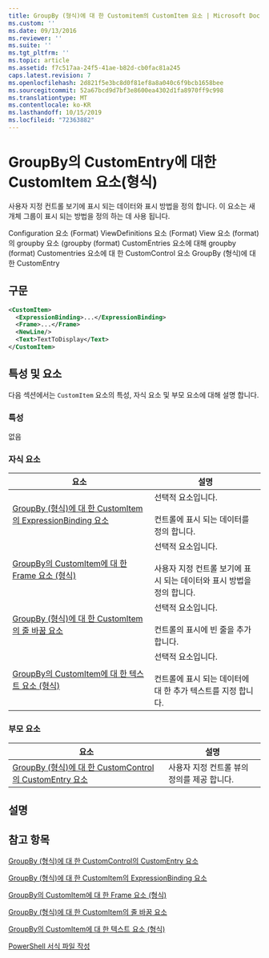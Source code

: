 ```yaml
---
title: GroupBy (형식)에 대 한 Customitem의 CustomItem 요소 | Microsoft Docs
ms.custom: ''
ms.date: 09/13/2016
ms.reviewer: ''
ms.suite: ''
ms.tgt_pltfrm: ''
ms.topic: article
ms.assetid: f7c517aa-24f5-41ae-b82d-cb0fac81a245
caps.latest.revision: 7
ms.openlocfilehash: 2d821f5e3bc8d0f81ef8a8a040c6f9bcb1658bee
ms.sourcegitcommit: 52a67bcd9d7bf3e8600ea4302d1fa8970ff9c998
ms.translationtype: MT
ms.contentlocale: ko-KR
ms.lasthandoff: 10/15/2019
ms.locfileid: "72363882"
---
```

# <a name="customitem-element-for-customentry-for-groupby-format"></a>GroupBy의 CustomEntry에 대한 CustomItem 요소(형식)

사용자 지정 컨트롤 보기에 표시 되는 데이터와 표시 방법을 정의 합니다. 이 요소는 새 개체 그룹이 표시 되는 방법을 정의 하는 데 사용 됩니다.

Configuration 요소 (Format) ViewDefinitions 요소 (Format) View 요소 (format)의 groupby 요소 (groupby (format) CustomEntries 요소에 대해 groupby (format) Customentries 요소에 대 한 CustomControl 요소 GroupBy (형식)에 대 한 CustomEntry

## <a name="syntax"></a>구문

```xml
<CustomItem>
  <ExpressionBinding>...</ExpressionBinding>
  <Frame>...</Frame>
  <NewLine/>
  <Text>TextToDisplay</Text>
</CustomItem>
```

## <a name="attributes-and-elements"></a>특성 및 요소

다음 섹션에서는 `CustomItem` 요소의 특성, 자식 요소 및 부모 요소에 대해 설명 합니다.

### <a name="attributes"></a>특성

없음

### <a name="child-elements"></a>자식 요소

|요소|설명|
|-------------|-----------------|
|[GroupBy (형식)에 대 한 CustomItem의 ExpressionBinding 요소](./expressionbinding-element-for-customitem-for-groupby-format.md)|선택적 요소입니다.<br /><br /> 컨트롤에 표시 되는 데이터를 정의 합니다.|
|[GroupBy의 CustomItem에 대 한 Frame 요소 (형식)](./frame-element-for-customitem-for-groupby-format.md)|선택적 요소입니다.<br /><br /> 사용자 지정 컨트롤 보기에 표시 되는 데이터와 표시 방법을 정의 합니다.|
|[GroupBy (형식)에 대 한 CustomItem의 줄 바꿈 요소](./newline-element-for-customitem-for-groupby-format.md)|선택적 요소입니다.<br /><br /> 컨트롤의 표시에 빈 줄을 추가 합니다.|
|[GroupBy의 CustomItem에 대 한 텍스트 요소 (형식)](./text-element-for-customitem-for-groupby-format.md)|선택적 요소입니다.<br /><br /> 컨트롤에 표시 되는 데이터에 대 한 추가 텍스트를 지정 합니다.|

### <a name="parent-elements"></a>부모 요소

|요소|설명|
|-------------|-----------------|
|[GroupBy (형식)에 대 한 CustomControl의 CustomEntry 요소](./customentry-element-for-customcontrol-for-groupby-format.md)|사용자 지정 컨트롤 뷰의 정의를 제공 합니다.|

## <a name="remarks"></a>설명

## <a name="see-also"></a>참고 항목

[GroupBy (형식)에 대 한 CustomControl의 CustomEntry 요소](./customentry-element-for-customcontrol-for-groupby-format.md)

[GroupBy (형식)에 대 한 CustomItem의 ExpressionBinding 요소](./expressionbinding-element-for-customitem-for-groupby-format.md)

[GroupBy의 CustomItem에 대 한 Frame 요소 (형식)](./frame-element-for-customitem-for-groupby-format.md)

[GroupBy (형식)에 대 한 CustomItem의 줄 바꿈 요소](./newline-element-for-customitem-for-groupby-format.md)

[GroupBy의 CustomItem에 대 한 텍스트 요소 (형식)](./text-element-for-customitem-for-groupby-format.md)

[PowerShell 서식 파일 작성](./writing-a-powershell-formatting-file.md)
